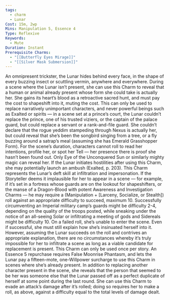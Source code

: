 ```yaml
---
tags:
  - charm
  - Lunar
Cost: 15m, 2wp
Mins: Manipulation 5, Essence 4
Type: Reflexive
Keywords:
  - Mute
Duration: Instant
Prerequisite Charms:
  - "[[Butterfly Eyes Mirage]]"
  - "[[Silver Mask Submersion]]"
---
```

An omnipresent trickster, the Lunar hides behind every face, in the shape of every buzzing insect or scuttling vermin, anywhere and everywhere. During a scene where the Lunar isn’t present, she can use this Charm to reveal that a human or animal already present whose form she could take is actually her. She gains its heart’s blood as a retroactive sacred hunt, and must pay the cost to shapeshift into it, muting the cost. This can only be used to replace narratively unimportant characters, and never powerful beings such as Exalted or spirits — in a scene set at a prince’s court, the Lunar couldn’t replace the prince, one of his trusted viziers, or the captain of the palace guard, but could replace a servant or a rank-and-file guard. She couldn’t declare that the rogue yeddim stampeding through Nexus is actually her, but could reveal that she’s been the songbird singing from a tree, or a fly buzzing around a satrap’s meal (assuming she has Emerald Grasshopper Form). For the scene’s duration, characters cannot roll to read her intentions, profile her, or spot her Tell — her presence there is proof she hasn’t been found out. Only Eye of the Unconquered Sun or similarly mighty magic can reveal her. If the Lunar initiates hostilities after using this Charm, she may potentially launch an ambush (Exalted, p. 203). This Charm represents the Lunar’s deft skill at infiltration and impersonation. If the Storyteller deems it implausible for her to appear in a scene — for example, if it’s set in a fortress whose guards are on the lookout for shapeshifters, or the manse of a Dragon-Blood with potent Awareness and Investigation Charms — he may require a (Manipulation + [Larceny, Socialize, or Stealth]) roll against an appropriate difficulty to succeed, maximum 10. Successfully circumventing an Imperial military camp’s guards might be difficulty 2-4, depending on the quality of the troops posted, while sneaking under the notice of an all-seeing Solar or infiltrating a meeting of gods and Sidereals might be difficulty 10. On a failed roll, she’s unable to enter the scene. Even if successful, she must still explain how she’s insinuated herself into it. However, assuming the Lunar succeeds on the roll and contrives an appropriate explanation, there are no circumstances whereby it’s truly impossible for her to infiltrate a scene as long as a viable candidate for replacement is present. This Charm can only be used once per story. An Essence 5 repurchase requires False Moonrise Phantasm, and lets the Lunar pay a fifteen-mote, one-Willpower surcharge to use this Charm in scenes where she’s already present. In addition to replacing another character present in the scene, she reveals that the person that seemed to be her was someone else that the Lunar passed off as a perfect duplicate of herself at some point during the last round. She can use this Charm to evade an attack’s damage after it’s rolled; doing so requires her to make a roll, as above, against a difficulty equal to the total levels of damage dealt.